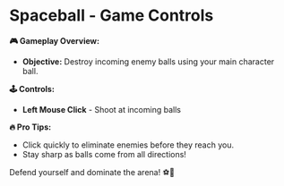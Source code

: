 # **Spaceball - Game Controls**

**🎮 Gameplay Overview:**

- **Objective:** Destroy incoming enemy balls using your main character ball.

**🕹️ Controls:**

- **Left Mouse Click** - Shoot at incoming balls

**🔥 Pro Tips:**
- Click quickly to eliminate enemies before they reach you.
- Stay sharp as balls come from all directions!

Defend yourself and dominate the arena! ⚽🚀
